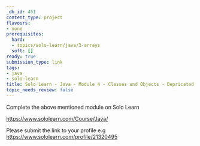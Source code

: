 ```yaml
---
_db_id: 451
content_type: project
flavours:
- none
prerequisites:
  hard:
  - topics/solo-learn/java/3-arrays
  soft: []
ready: true
submission_type: link
tags:
- java
- solo-learn
title: Solo Learn - Java - Module 4 - Classes and Objects - Depricated
topic_needs_review: false
---
```


Complete the above mentioned module on Solo Learn

https://www.sololearn.com/Course/Java/

Please submit the link to your profile e.g https://www.sololearn.com/profile/21320495
